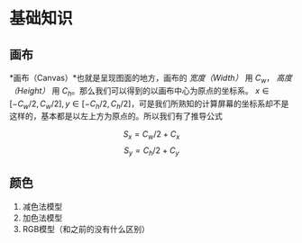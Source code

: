 # 基础知识
## 画布
*画布（Canvas）*也就是呈现图面的地方，画布的 *宽度（Width）* 用 $C_w$， *高度（Height）* 用 $C_h$。那么我们可以得到的以画布中心为原点的坐标系。 $x\in[-C_w/2,C_w/2],y\in[-C_h/2,C_h/2]$，可是我们所熟知的计算屏幕的坐标系却不是这样的，基本都是以左上方为原点的。所以我们有了推导公式

$$
S_x=C_w/2+C_x
$$
$$
S_y=C_h/2+C_y
$$
## 颜色
1. 减色法模型
2. 加色法模型
3. RGB模型（和之前的没有什么区别）